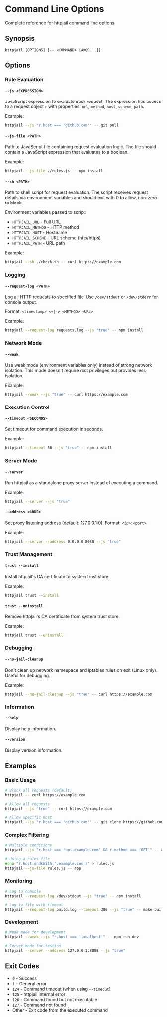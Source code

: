 # Command Line Options

Complete reference for httpjail command line options.

## Synopsis

```
httpjail [OPTIONS] [-- <COMMAND> [ARGS...]]
```

## Options

### Rule Evaluation

#### `--js <EXPRESSION>`
JavaScript expression to evaluate each request. The expression has access to a request object `r` with properties: `url`, `method`, `host`, `scheme`, `path`.

Example:
```bash
httpjail --js "r.host === 'github.com'" -- git pull
```

#### `--js-file <PATH>`
Path to JavaScript file containing request evaluation logic. The file should contain a JavaScript expression that evaluates to a boolean.

Example:
```bash
httpjail --js-file ./rules.js -- npm install
```

#### `--sh <PATH>`
Path to shell script for request evaluation. The script receives request details via environment variables and should exit with 0 to allow, non-zero to block.

Environment variables passed to script:
- `HTTPJAIL_URL` - Full URL
- `HTTPJAIL_METHOD` - HTTP method
- `HTTPJAIL_HOST` - Hostname
- `HTTPJAIL_SCHEME` - URL scheme (http/https)
- `HTTPJAIL_PATH` - URL path

Example:
```bash
httpjail --sh ./check.sh -- curl https://example.com
```

### Logging

#### `--request-log <PATH>`
Log all HTTP requests to specified file. Use `/dev/stdout` or `/dev/stderr` for console output.

Format: `<timestamp> <+|-> <METHOD> <URL>`

Example:
```bash
httpjail --request-log requests.log --js "true" -- npm install
```

### Network Mode

#### `--weak`
Use weak mode (environment variables only) instead of strong network isolation. This mode doesn't require root privileges but provides less isolation.

Example:
```bash
httpjail --weak --js "true" -- curl https://example.com
```

### Execution Control

#### `--timeout <SECONDS>`
Set timeout for command execution in seconds.

Example:
```bash
httpjail --timeout 30 --js "true" -- npm install
```

### Server Mode

#### `--server`
Run httpjail as a standalone proxy server instead of executing a command.

Example:
```bash
httpjail --server --js "true"
```

#### `--address <ADDR>`
Set proxy listening address (default: 127.0.0.1:0). Format: `<ip>:<port>`.

Example:
```bash
httpjail --server --address 0.0.0.0:8080 --js "true"
```

### Trust Management

#### `trust --install`
Install httpjail's CA certificate to system trust store.

Example:
```bash
httpjail trust --install
```

#### `trust --uninstall`
Remove httpjail's CA certificate from system trust store.

Example:
```bash
httpjail trust --uninstall
```

### Debugging

#### `--no-jail-cleanup`
Don't clean up network namespace and iptables rules on exit (Linux only). Useful for debugging.

Example:
```bash
httpjail --no-jail-cleanup --js "true" -- curl https://example.com
```

### Information

#### `--help`
Display help information.

#### `--version`
Display version information.

## Examples

### Basic Usage

```bash
# Block all requests (default)
httpjail -- curl https://example.com

# Allow all requests
httpjail --js "true" -- curl https://example.com

# Allow specific host
httpjail --js "r.host === 'github.com'" -- git clone https://github.com/user/repo
```

### Complex Filtering

```bash
# Multiple conditions
httpjail --js "r.host === 'api.example.com' && r.method === 'GET'" -- app

# Using a rules file
echo "r.host.endsWith('.example.com')" > rules.js
httpjail --js-file rules.js -- app
```

### Monitoring

```bash
# Log to console
httpjail --request-log /dev/stdout --js "true" -- npm install

# Log to file with timeout
httpjail --request-log build.log --timeout 300 --js "true" -- make build
```

### Development

```bash
# Weak mode for development
httpjail --weak --js "r.host === 'localhost'" -- npm run dev

# Server mode for testing
httpjail --server --address 127.0.0.1:8888 --js "true"
```

## Exit Codes

- `0` - Success
- `1` - General error
- `124` - Command timeout (when using `--timeout`)
- `125` - httpjail internal error
- `126` - Command found but not executable
- `127` - Command not found
- Other - Exit code from the executed command